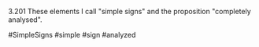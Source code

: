 3.201 These elements I call "simple signs" and the proposition "completely analysed".

#SimpleSigns #simple #sign #analyzed